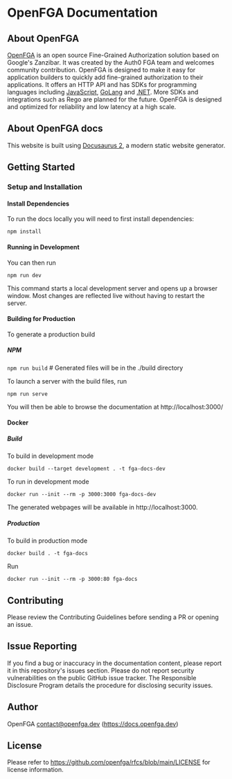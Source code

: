 # OpenFGA Documentation

## About OpenFGA
<!-- markdown-link-check-disable -->
[OpenFGA](https://github.com/openfga/openfga) is an open source Fine-Grained Authorization solution based on Google's Zanzibar. It was created by the Auth0 FGA team and welcomes community contribution. OpenFGA is designed to make it easy for application builders to quickly add fine-grained authorization to their applications. It offers an HTTP API and has SDKs for programming languages including [JavaScript](https://github.com/openfga/js-sdk), [GoLang](https://github.com/openfga/go-sdk) and [.NET](https://github.com/openfga/dotnet-sdk). More SDKs and integrations such as Rego are planned for the future. OpenFGA is designed and optimized for reliability and low latency at a high scale.
<!-- markdown-link-check-enable-->

## About OpenFGA docs

This website is built using [Docusaurus 2](https://docusaurus.io/), a modern static website generator.


## Getting Started

### Setup and Installation

#### Install Dependencies

To run the docs locally you will need to first install dependencies:

```
npm install
```

#### Running in Development

You can then run 

```
npm run dev
```

This command starts a local development server and opens up a browser window. Most changes are reflected live without having to restart the server.

#### Building for Production

To generate a production build

##### NPM
`npm run build` # Generated files will be in the ./build directory

To launch a server with the build files, run 

```
npm run serve
```

<!-- markdown-link-check-disable -->
You will then be able to browse the documentation at http://localhost:3000/   
<!-- markdown-link-check-enable-->

#### Docker


##### Build

To build in development mode

```
docker build --target development . -t fga-docs-dev
```

To run in development mode

```
docker run --init --rm -p 3000:3000 fga-docs-dev
```

The generated webpages will be available in http://localhost:3000.

##### Production

To build in production mode


```
docker build . -t fga-docs
```

Run

```
docker run --init --rm -p 3000:80 fga-docs
```

## Contributing
Please review the Contributing Guidelines before sending a PR or opening an issue.

## Issue Reporting
If you find a bug or inaccuracy in the documentation content, please report it in this repository's issues section. Please do not report security vulnerabilities on the public GitHub issue tracker. The Responsible Disclosure Program details the procedure for disclosing security issues.

<!-- markdown-link-check-disable -->
## Author
OpenFGA <contact@openfga.dev> (https://docs.openfga.dev)

## License
Please refer to https://github.com/openfga/rfcs/blob/main/LICENSE for license information.
<!-- markdown-link-check-enable -->

